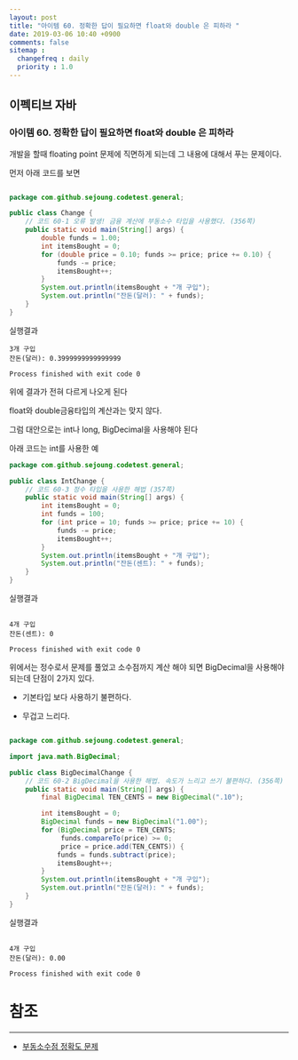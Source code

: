 ```yaml
---
layout: post
title: "아이템 60. 정확한 답이 필요하면 float와 double 은 피하라 "
date: 2019-03-06 10:40 +0900
comments: false
sitemap :
  changefreq : daily
  priority : 1.0
---
```

## 이펙티브 자바

### 아이템 60. 정확한 답이 필요하면 float와 double 은 피하라 

개발을 할때 floating point 문제에 직면하게 되는데 그 내용에 대해서 푸는 문제이다.

먼저 아래 코드를 보면

```java

package com.github.sejoung.codetest.general;

public class Change {
    // 코드 60-1 오류 발생! 금융 계산에 부동소수 타입을 사용했다. (356쪽)
    public static void main(String[] args) {
        double funds = 1.00;
        int itemsBought = 0;
        for (double price = 0.10; funds >= price; price += 0.10) {
            funds -= price;
            itemsBought++;
        }
        System.out.println(itemsBought + "개 구입");
        System.out.println("잔돈(달러): " + funds);
    }
}


```
실행결과
```
3개 구입
잔돈(달러): 0.3999999999999999

Process finished with exit code 0
```
위에 결과가 전혀 다르게 나오게 된다 

float와 double금융타입의 계산과는 맞지 않다.

그럼 대안으로는 int나 long, BigDecimal을 사용해야 된다 

아래 코드는 int를 사용한 예

```java
package com.github.sejoung.codetest.general;

public class IntChange {
    // 코드 60-3 정수 타입을 사용한 해법 (357쪽)
    public static void main(String[] args) {
        int itemsBought = 0;
        int funds = 100;
        for (int price = 10; funds >= price; price += 10) {
            funds -= price;
            itemsBought++;
        }
        System.out.println(itemsBought + "개 구입");
        System.out.println("잔돈(센트): " + funds);
    }
}

```
실행결과
```

4개 구입
잔돈(센트): 0

Process finished with exit code 0
```
위에서는 정수로서 문제를 풀었고 소수점까지 계산 해야 되면 BigDecimal을 사용해야 되는데 
단점이 2가지 있다.

* 기본타입 보다 사용하기 불편하다.

* 무겁고 느리다. 

```java

package com.github.sejoung.codetest.general;

import java.math.BigDecimal;

public class BigDecimalChange {
    // 코드 60-2 BigDecimal을 사용한 해법. 속도가 느리고 쓰기 불편하다. (356쪽)
    public static void main(String[] args) {
        final BigDecimal TEN_CENTS = new BigDecimal(".10");

        int itemsBought = 0;
        BigDecimal funds = new BigDecimal("1.00");
        for (BigDecimal price = TEN_CENTS;
             funds.compareTo(price) >= 0;
             price = price.add(TEN_CENTS)) {
            funds = funds.subtract(price);
            itemsBought++;
        }
        System.out.println(itemsBought + "개 구입");
        System.out.println("잔돈(달러): " + funds);
    }
}


```
실행결과
```

4개 구입
잔돈(달러): 0.00

Process finished with exit code 0
```


# 참조
-----
* [부동소수점 정확도 문제](https://ko.wikipedia.org/wiki/%EB%B6%80%EB%8F%99%EC%86%8C%EC%88%98%EC%A0%90#.EC.A0.95.ED.99.95.EB.8F.84_.EB.AC.B8.EC.A0.9C)


